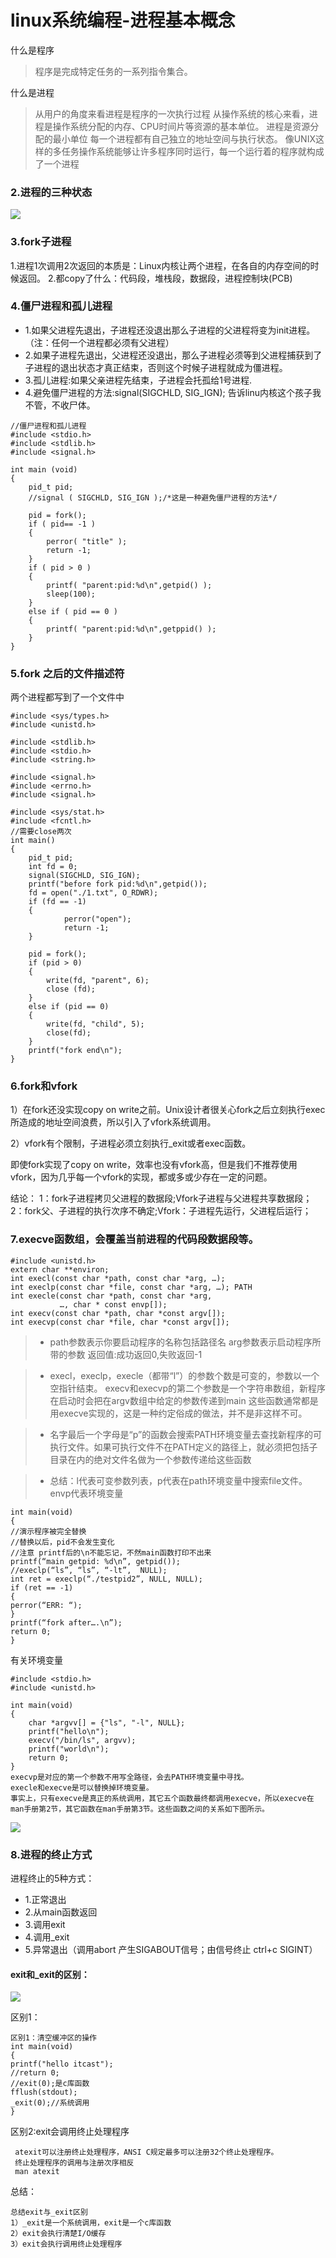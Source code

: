 # linux系统编程-进程基本概念

什么是程序
>  程序是完成特定任务的一系列指令集合。

什么是进程
> 从用户的角度来看进程是程序的一次执行过程
从操作系统的核心来看，进程是操作系统分配的内存、CPU时间片等资源的基本单位。
进程是资源分配的最小单位
每一个进程都有自己独立的地址空间与执行状态。
像UNIX这样的多任务操作系统能够让许多程序同时运行，每一个运行着的程序就构成了一个进程

### 2.进程的三种状态

![](assets/markdown-img-paste-20181112220841936.png)

### 3.fork子进程
1.进程1次调用2次返回的本质是：Linux内核让两个进程，在各自的内存空间的时候返回。
2.都copy了什么：代码段，堆栈段，数据段，进程控制块(PCB)

### 4.僵尸进程和孤儿进程
* 1.如果父进程先退出，子进程还没退出那么子进程的父进程将变为init进程。（注：任何一个进程都必须有父进程）
* 2.如果子进程先退出，父进程还没退出，那么子进程必须等到父进程捕获到了子进程的退出状态才真正结束，否则这个时候子进程就成为僵进程。
* 3.孤儿进程:如果父亲进程先结束，子进程会托孤给1号进程.
* 4.避免僵尸进程的方法:signal(SIGCHLD, SIG_IGN);  告诉linu内核这个孩子我不管，不收尸体。

```
//僵尸进程和孤儿进程
#include <stdio.h>
#include <stdlib.h>
#include <signal.h>

int main (void)
{
	pid_t pid;
	//signal ( SIGCHLD, SIG_IGN );/*这是一种避免僵尸进程的方法*/

	pid = fork();
	if ( pid== -1 )
	{
		perror( "title" );
		return -1;
	}
	if ( pid > 0 )
	{
		printf( "parent:pid:%d\n",getpid() );
		sleep(100);
	}
	else if ( pid == 0 )
	{
		printf( "parent:pid:%d\n",getppid() );
	}
}
```
### 5.fork 之后的文件描述符
两个进程都写到了一个文件中
```
#include <sys/types.h>
#include <unistd.h>

#include <stdlib.h>
#include <stdio.h>
#include <string.h>

#include <signal.h>
#include <errno.h>
#include <signal.h>

#include <sys/stat.h>
#include <fcntl.h>
//需要close两次
int main()
{
	pid_t pid;
	int fd = 0;
	signal(SIGCHLD, SIG_IGN);
	printf("before fork pid:%d\n",getpid());
	fd = open("./1.txt", O_RDWR);
	if (fd == -1)
	{
			perror("open");
			return -1;
	}

	pid = fork();
	if (pid > 0)
	{
		write(fd, "parent", 6);
		close (fd);
	}
	else if (pid == 0)
	{
		write(fd, "child", 5);
		close(fd);
	}
	printf("fork end\n");
}

```
### 6.fork和vfork
1）在fork还没实现copy on write之前。Unix设计者很关心fork之后立刻执行exec所造成的地址空间浪费，所以引入了vfork系统调用。

2）vfork有个限制，子进程必须立刻执行_exit或者exec函数。

即使fork实现了copy on write，效率也没有vfork高，但是我们不推荐使用vfork，因为几乎每一个vfork的实现，都或多或少存在一定的问题。

结论：
1：fork子进程拷贝父进程的数据段;Vfork子进程与父进程共享数据段；
2：fork父、子进程的执行次序不确定;Vfork：子进程先运行，父进程后运行；

### 7.execve函数组，会覆盖当前进程的代码段数据段等。
```
#include <unistd.h>
extern char **environ;
int execl(const char *path, const char *arg, …);
int execlp(const char *file, const char *arg, …); PATH
int execle(const char *path, const char *arg,
           …, char * const envp[]);
int execv(const char *path, char *const argv[]);
int execvp(const char *file, char *const argv[]);
```
>*  path参数表示你要启动程序的名称包括路径名
 arg参数表示启动程序所带的参数
返回值:成功返回0,失败返回-1

>*  execl，execlp，execle（都带“l”）的参数个数是可变的，参数以一个空指针结束。
 execv和execvp的第二个参数是一个字符串数组，新程序在启动时会把在argv数组中给定的参数传递到main
这些函数通常都是用execve实现的，这是一种约定俗成的做法，并不是非这样不可。

>*  名字最后一个字母是“p”的函数会搜索PATH环境变量去查找新程序的可执行文件。如果可执行文件不在PATH定义的路径上，就必须把包括子目录在内的绝对文件名做为一个参数传递给这些函数

>* 总结：l代表可变参数列表，p代表在path环境变量中搜索file文件。envp代表环境变量

```
int main(void)
{
//演示程序被完全替换
//替换以后，pid不会发生变化
//注意 printf后的\n不能忘记，不然main函数打印不出来
printf(“main getpid: %d\n”, getpid());
//execlp(“ls”, “ls”, “-lt”,  NULL);
int ret = execlp(“./testpid2”, NULL, NULL);
if (ret == -1)
{
perror(“ERR: “);
}
printf(“fork after….\n”);
return 0;
}
```
有关环境变量
```
#include <stdio.h>
#include <unistd.h>

int main(void)
{
    char *argvv[] = {"ls", "-l", NULL};
    printf("hello\n");
    execv("/bin/ls", argvv);
    printf("world\n");
    return 0;
}
execvp是对应的第一个参数不用写全路径，会去PATH环境变量中寻找。
execle和execve是可以替换掉环境变量。
事实上，只有execve是真正的系统调用，其它五个函数最终都调用execve，所以execve在man手册第2节，其它函数在man手册第3节。这些函数之间的关系如下图所示。

```

![](assets/markdown-img-paste-20181112221210543.png)

### 8.进程的终止方式
进程终止的5种方式：
* 1.正常退出
* 2.从main函数返回
* 3.调用exit
* 4.调用_exit
* 5.异常退出（调用abort   产生SIGABOUT信号；由信号终止  ctrl+c SIGINT）

#### exit和_exit的区别：
![](assets/markdown-img-paste-20181112211000854.png)

区别1：
```
区别1：清空缓冲区的操作
int main(void)
{
printf("hello itcast");
//return 0;
//exit(0);是c库函数
fflush(stdout);
_exit(0);//系统调用
}
```
区别2:exit会调用终止处理程序
```
 atexit可以注册终止处理程序，ANSI C规定最多可以注册32个终止处理程序。
 终止处理程序的调用与注册次序相反
 man atexit
```
总结：
```
总结exit与_exit区别
1）_exit是一个系统调用，exit是一个c库函数
2）exit会执行清楚I/O缓存
3）exit会执行调用终止处理程序
```
